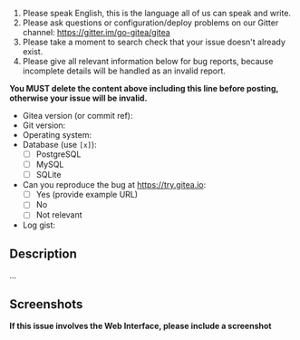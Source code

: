 1. Please speak English, this is the language all of us can speak and write.
2. Please ask questions or configuration/deploy problems on our Gitter channel: https://gitter.im/go-gitea/gitea
3. Please take a moment to search check that your issue doesn't already exist.
4. Please give all relevant information below for bug reports, because incomplete details will be handled as an invalid report.

**You MUST delete the content above including this line before posting, otherwise your issue will be invalid.**

- Gitea version (or commit ref):
- Git version:
- Operating system:
- Database (use `[x]`):
  - [ ] PostgreSQL
  - [ ] MySQL
  - [ ] SQLite
- Can you reproduce the bug at https://try.gitea.io:
  - [ ] Yes (provide example URL)
  - [ ] No
  - [ ] Not relevant
- Log gist:

## Description

...


## Screenshots

**If this issue involves the Web Interface, please include a screenshot**
